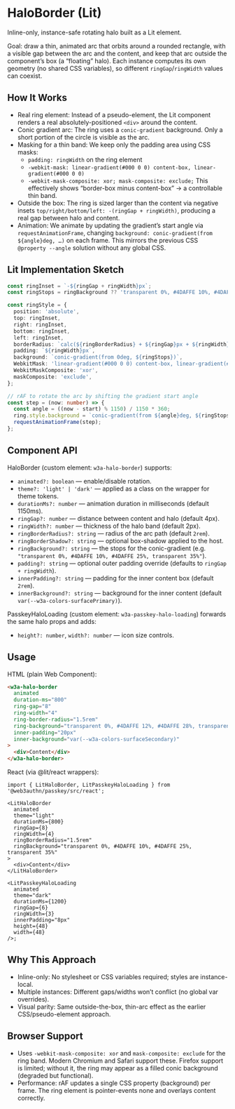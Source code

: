 # HaloBorder (Lit)

Inline-only, instance-safe rotating halo built as a Lit element.

Goal: draw a thin, animated arc that orbits around a rounded rectangle, with a visible gap between the arc and the content, and keep that arc outside the component’s box (a “floating” halo). Each instance computes its own geometry (no shared CSS variables), so different `ringGap`/`ringWidth` values can coexist.

## How It Works

- Real ring element: Instead of a pseudo-element, the Lit component renders a real absolutely-positioned `<div>` around the content.
- Conic gradient arc: The ring uses a `conic-gradient` background. Only a short portion of the circle is visible as the arc.
- Masking for a thin band: We keep only the padding area using CSS masks:
  - `padding: ringWidth` on the ring element
  - `-webkit-mask: linear-gradient(#000 0 0) content-box, linear-gradient(#000 0 0)`
  - `-webkit-mask-composite: xor; mask-composite: exclude;`
  This effectively shows “border-box minus content-box” → a controllable thin band.
- Outside the box: The ring is sized larger than the content via negative insets `top/right/bottom/left: -(ringGap + ringWidth)`, producing a real gap between halo and content.
- Animation: We animate by updating the gradient’s start angle via `requestAnimationFrame`, changing `background: conic-gradient(from ${angle}deg, …)` on each frame. This mirrors the previous CSS `@property --angle` solution without any global CSS.

## Lit Implementation Sketch

```ts
const ringInset = `-${ringGap + ringWidth}px`;
const ringStops = ringBackground ?? 'transparent 0%, #4DAFFE 10%, #4DAFFE 25%, transparent 35%';

const ringStyle = {
  position: 'absolute',
  top: ringInset,
  right: ringInset,
  bottom: ringInset,
  left: ringInset,
  borderRadius: `calc(${ringBorderRadius} + ${ringGap}px + ${ringWidth}px)`,
  padding: `${ringWidth}px`,
  background: `conic-gradient(from 0deg, ${ringStops})`,
  WebkitMask: 'linear-gradient(#000 0 0) content-box, linear-gradient(#000 0 0)',
  WebkitMaskComposite: 'xor',
  maskComposite: 'exclude',
};

// rAF to rotate the arc by shifting the gradient start angle
const step = (now: number) => {
  const angle = ((now - start) % 1150) / 1150 * 360;
  ring.style.background = `conic-gradient(from ${angle}deg, ${ringStops})`;
  requestAnimationFrame(step);
};
```

## Component API

HaloBorder (custom element: `w3a-halo-border`) supports:

- `animated?: boolean` — enable/disable rotation.
- `theme?: 'light' | 'dark'` — applied as a class on the wrapper for theme tokens.
- `durationMs?: number` — animation duration in milliseconds (default 1150ms).
- `ringGap?: number` — distance between content and halo (default 4px).
- `ringWidth?: number` — thickness of the halo band (default 2px).
- `ringBorderRadius?: string` — radius of the arc path (default `2rem`).
- `ringBorderShadow?: string` — optional box-shadow applied to the host.
- `ringBackground?: string` — the stops for the conic-gradient (e.g. `"transparent 0%, #4DAFFE 10%, #4DAFFE 25%, transparent 35%"`).
- `padding?: string` — optional outer padding override (defaults to `ringGap + ringWidth`).
- `innerPadding?: string` — padding for the inner content box (default `2rem`).
- `innerBackground?: string` — background for the inner content (default `var(--w3a-colors-surfacePrimary)`).

PasskeyHaloLoading (custom element: `w3a-passkey-halo-loading`) forwards the same halo props and adds:

- `height?: number`, `width?: number` — icon size controls.

## Usage

HTML (plain Web Component):

```html
<w3a-halo-border
  animated
  duration-ms="800"
  ring-gap="8"
  ring-width="4"
  ring-border-radius="1.5rem"
  ring-background="transparent 0%, #4DAFFE 12%, #4DAFFE 28%, transparent 36%"
  inner-padding="20px"
  inner-background="var(--w3a-colors-surfaceSecondary)"
>
  <div>Content</div>
</w3a-halo-border>
```

React (via @lit/react wrappers):

```tsx
import { LitHaloBorder, LitPasskeyHaloLoading } from '@web3authn/passkey/src/react';

<LitHaloBorder
  animated
  theme="light"
  durationMs={800}
  ringGap={8}
  ringWidth={4}
  ringBorderRadius="1.5rem"
  ringBackground="transparent 0%, #4DAFFE 10%, #4DAFFE 25%, transparent 35%"
>
  <div>Content</div>
</LitHaloBorder>

<LitPasskeyHaloLoading
  animated
  theme="dark"
  durationMs={1200}
  ringGap={6}
  ringWidth={3}
  innerPadding="8px"
  height={48}
  width={48}
/>;
```

## Why This Approach

- Inline-only: No stylesheet or CSS variables required; styles are instance-local.
- Multiple instances: Different gaps/widths won’t conflict (no global var overrides).
- Visual parity: Same outside-the-box, thin-arc effect as the earlier CSS/pseudo-element approach.

## Browser Support

- Uses `-webkit-mask-composite: xor` and `mask-composite: exclude` for the ring band. Modern Chromium and Safari support these. Firefox support is limited; without it, the ring may appear as a filled conic background (degraded but functional).
- Performance: rAF updates a single CSS property (background) per frame. The ring element is pointer-events none and overlays content correctly.
